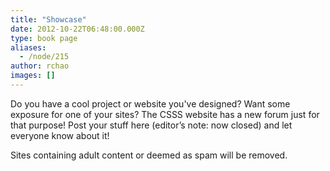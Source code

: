 ```yaml
---
title: "Showcase"
date: 2012-10-22T06:48:00.000Z
type: book page
aliases:
  - /node/215
author: rchao
images: []
---
```


<div class="field field-name-body field-type-text-with-summary field-label-hidden"><div class="field-items"><div class="field-item even"><p>Do you have a cool project or website you&apos;ve designed? Want some exposure for one of your sites? The CSSS website has a new forum just for that purpose!  Post your stuff here (editor&#x2019;s note: now closed) and let everyone know about it! </p>
<p>Sites containing adult content or deemed as spam will be removed.</p>
</div></div></div>    <footer>
          </footer>